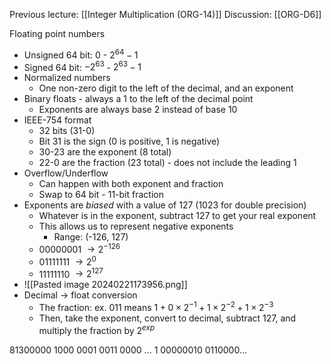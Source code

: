 Previous lecture: [[Integer Multiplication (ORG-14)]]
Discussion: [[ORG-D6]]


Floating point numbers
- Unsigned 64 bit: 0 - $2^{64} - 1$
- Signed 64 bit: $-2^{63}$ - $2^{63} - 1$
- Normalized numbers
	- One non-zero digit to the left of the decimal, and an exponent
- Binary floats - always a 1 to the left of the decimal point
	- Exponents are always base 2 instead of base 10
- IEEE-754 format
	- 32 bits (31-0)
	- Bit 31 is the sign (0 is positive, 1 is negative)
	- 30-23 are the exponent (8 total)
	- 22-0 are the fraction (23 total) - does not include the leading 1
- Overflow/Underflow
	- Can happen with both exponent and fraction
	- Swap to 64 bit - 11-bit fraction
- Exponents are *biased* with a value of 127 (1023 for double precision)
	- Whatever is in the exponent, subtract 127 to get your real exponent
	- This allows us to represent negative exponents
		- Range: (-126, 127)
	- 00000001 $\rightarrow 2^{-126}$
	- 01111111 $\rightarrow 2^0$
	- 11111110 $\rightarrow 2^{127}$
- ![[Pasted image 20240221173956.png]]
- Decimal -> float conversion
	- The fraction: ex. 011 means $1 + 0 \times 2^{-1} + 1 \times 2 ^ {-2} + 1 \times 2 ^ {-3}$ 
	- Then, take the exponent, convert to decimal, subtract 127, and multiply the fraction by $2^{exp}$ 


81300000
1000 0001 0011 0000 ...
1 00000010 0110000...
